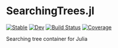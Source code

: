 # SearchingTrees.jl

[![Stable](https://img.shields.io/badge/docs-stable-blue.svg)](https://yhqjohn.github.io/SearchingTrees.jl/stable/)
[![Dev](https://img.shields.io/badge/docs-dev-blue.svg)](https://yhqjohn.github.io/SearchingTrees.jl/dev/)
[![Build Status](https://github.com/yhqjohn/SearchingTrees.jl/actions/workflows/CI.yml/badge.svg?branch=main)](https://github.com/yhqjohn/SearchingTrees.jl/actions/workflows/CI.yml?query=branch%3Amain)
[![Coverage](https://codecov.io/gh/yhqjohn/SearchingTrees.jl/branch/main/graph/badge.svg)](https://codecov.io/gh/yhqjohn/SearchingTrees.jl)


Searching tree container for Julia
